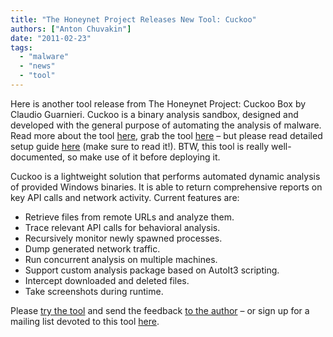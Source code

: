 ```yaml
---
title: "The Honeynet Project Releases New Tool: Cuckoo"
authors: ["Anton Chuvakin"]
date: "2011-02-23"
tags: 
  - "malware"
  - "news"
  - "tool"
---
```


Here is another tool release from The Honeynet Project: Cuckoo Box by Claudio Guarnieri. Cuckoo is a binary analysis sandbox, designed and developed with the general purpose of automating the analysis of malware. Read more about the tool [here](https://cuckoosandbox.org/), grab the tool [here](https://cuckoosandbox.org/downloadp) – but please read detailed setup guide [here](https://cuckoo.sh/docs/) (make sure to read it!). BTW, this tool is really well-documented, so make use of it before deploying it.

Cuckoo is a lightweight solution that performs automated dynamic analysis of provided Windows binaries. It is able to return comprehensive reports on key API calls and network activity. Current features are:

- Retrieve files from remote URLs and analyze them.
- Trace relevant API calls for behavioral analysis.
- Recursively monitor newly spawned processes.
- Dump generated network traffic.
- Run concurrent analysis on multiple machines.
- Support custom analysis package based on AutoIt3 scripting.
- Intercept downloaded and deleted files.
- Take screenshots during runtime.

Please [try the tool](https://cuckoosandbox.org/) and send the feedback [to the author](https://cuckoosandbox.org/) – or sign up for a mailing list devoted to this tool [here](https://public.honeynet.org/mailman/listinfo/cuckoo).
